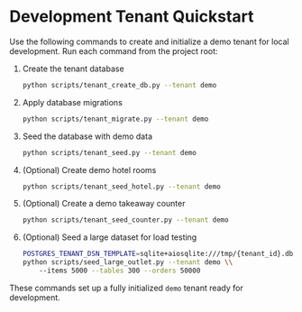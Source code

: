 # Development Tenant Quickstart

Use the following commands to create and initialize a demo tenant for local development.
Run each command from the project root:

1. Create the tenant database
   ```bash
   python scripts/tenant_create_db.py --tenant demo
   ```
2. Apply database migrations
   ```bash
   python scripts/tenant_migrate.py --tenant demo
   ```
3. Seed the database with demo data
   ```bash
   python scripts/tenant_seed.py --tenant demo
   ```

4. (Optional) Create demo hotel rooms
   ```bash
   python scripts/tenant_seed_hotel.py --tenant demo
   ```

5. (Optional) Create a demo takeaway counter
   ```bash
   python scripts/tenant_seed_counter.py --tenant demo
   ```

6. (Optional) Seed a large dataset for load testing
   ```bash
   POSTGRES_TENANT_DSN_TEMPLATE=sqlite+aiosqlite:///tmp/{tenant_id}.db \\
   python scripts/seed_large_outlet.py --tenant demo \\
       --items 5000 --tables 300 --orders 50000

   ```

These commands set up a fully initialized `demo` tenant ready for development.
